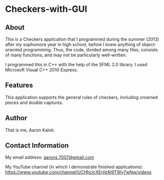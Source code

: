 # Checkers-with-GUI


About
-----

This is a Checkers application that I programmed during the summer (2013) after my sophomore year in high school, before I knew anything of object-oriented programming. Thus, the code, divided among many files, consists of many functions, and may not be particularly well-written.

I programmed this in C++ with the help of the SFML 2.0 library. I used Microsoft Visual C++ 2010 Express.


Features
--------

This application supports the general rules of checkers, including crowned pieces and double captures.


Author
------

That is me, Aaron Kaloti.


Contact Information
-------------------

My email address: aarons.7007@gmail.com

My YouTube channel (in which I demonstrate finished applications): https://www.youtube.com/channel/UCHhcIcXErjijtAI9TWy7wNw/videos
